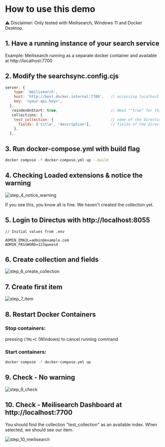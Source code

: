 # How to use this demo

⚠️ Disclaimer: Only tested with Meilisearch, Windows 11 and Docker Desktop.




## 1. Have a running instance of your search service

Example: Meilisearch running as a separate docker container and available at http://localhost:7700


## 2. Modify the searchsync.config.cjs

```js
server: {
    type: 'meilisearch',                        
    host: 'http://host.docker.internal:7700',   // accessing localhost within a container
    key: '<your-api-key>',                  
  },
   reindexOnStart: true,                        // Need ""true" for this tutorial
   collections: {
    test_collection: {                          // name of the directus-collection
      fields: ['title', 'description'],         // fields of the directus-collection
    },
  },
```

## 3. Run docker-compose.yml with build flag

```bash
docker compose -f docker-compose.yml up --build
```

## 4. Checking Loaded extensions & notice the warning

![step_4_notice_warning](https://user-images.githubusercontent.com/62059415/227744668-f0087436-0fcc-452b-a167-b72573ba0960.png)

If you see this, you know all is fine. We haven't created the collection yet.


## 5. Login to Directus with http://localhost:8055

```
// Initial values from .env

ADMIN_EMAIL=admin@example.com
ADMIN_PASSWORD=123qweasd
```

## 6. Create collection and fields

![step_6_create_collection](https://user-images.githubusercontent.com/62059415/227745170-a3ab95b0-b4da-4efc-98e5-1e0a30686ecc.png)


## 7. Create first item

![step_7_item](https://user-images.githubusercontent.com/62059415/227745752-30588489-6325-4c7d-b65f-96fe0fce3f00.png)


## 8. Restart Docker Containers

### Stop containers:

pressing `CTRL+C` (Windows) to cancel running command

### Start containers:
```bash
docker compose -f docker-compose.yml up
```


## 9. Check - No warning

![step_9_check](https://user-images.githubusercontent.com/62059415/227745489-5b9709ec-5171-416c-a3e3-9fb2d9ec2e71.png)


## 10. Check - Meilisearch Dashboard at http://localhost:7700

You should find the collection "test_collection" as an available index.
When selected, we should see our item.

![step_10_meilisearch](https://user-images.githubusercontent.com/62059415/227746477-d4a105a0-8b03-40ed-9c72-b7e57efbecb6.png)
